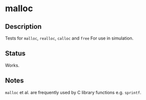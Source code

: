 # malloc

## Description

Tests for `malloc`, `realloc`, `calloc` and `free`
For use in simulation.

## Status

Works.

## Notes

`malloc` et al. are frequently used by C library functions
e.g. `sprintf`.
